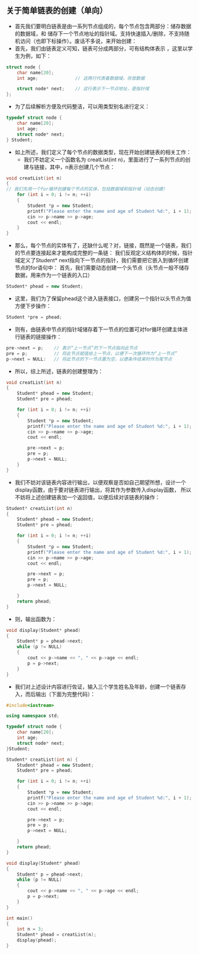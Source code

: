## 关于简单链表的创建（单向）
* 首先我们要明白链表是由一系列节点组成的，每个节点包含两部分：储存数据的数据域，和 储存下一个节点地址的指针域。支持快速插入/删除，不支持随机访问（也即下标操作）。废话不多说，来开始创建：
* 首先，我们由链表定义可知，链表可分成两部分，可有结构体表示 ，这里以学生为例，如下：
```cpp
struct node {
    char name[20];
    int age;              // 这两行代表着数据域，存放数据

    struct node* next;    // 这行表示下一节点地址，是指针域
};
```
* 为了后续解析方便及代码整洁，可以用类型别名进行定义：
```cpp
typedef struct node {
    char name[20];
    int age;
    struct node* next;
} Student;
```
* 如上所述，我们定义了每个节点的数据类型，现在开始创建链表的相关工作：
  * 我们不妨定义一个函数名为 creatList(int n)，里面进行了一系列节点的创建与链接，其中，n表示创建几个节点：
```cpp
void creatList(int n)
{
// 我们先用一个for循环创建每个节点的实体，包括数据域和指针域（动态创建）
    for (int i = 0; i != n; ++i)
    {
        Student *p = new Student;
        printf("Please enter the name and age of Student %d:", i + 1);
        cin >> p->name >> p->age;
        cout << endl;
    }
}
```
* 那么，每个节点的实体有了，还缺什么呢？对，链接，既然是一个链表，我们的节点要连接起来才能构成完整的一条链：
我们反观定义结构体的时候，指针域定义了Student* next指向下一节点的指针，我们需要把它嵌入到循环创建节点的for语句中：
首先，我们需要动态创建一个头节点（头节点一般不储存数据，用来作为一个链表的入口）
```cpp
Student* phead = new Student;
```
* 这里，我们为了保留phead这个进入链表接口，创建另一个指针以头节点为值方便下步操作： 
```cpp
Student *pre = phead;
```
* 则有，由链表中节点的指针域储存着下一节点的位置可对for循环创建主体进行链表的链接操作：
```cpp
pre->next = p;    // 表示“上一节点”的下一节点指向此节点
pre = p;          // 将此节点赋值给上一节点，以便下一次循环作为“上一节点”
p->next = NULL:   // 将此节点的下一节点置为空，以便条件结束时作为尾节点
```
* 所以，综上所述，链表的创建整理为：
```cpp
void creatList(int n)
{
    Student* phead = new Student;
    Student* pre = phead;

    for (int i = 0; i != n; ++i)
    {
        Student *p = new Student;
        printf("Please enter the name and age of Student %d:", i + 1);
        cin >> p->name >> p->age;
        cout << endl;

        pre->next = p;
        pre = p;
        p->next = NULL;
    }
}
```
* 我们不妨对该链表内容进行输出，以便观察是否如自己期望所想，设计一个display函数，由于要对链表进行输出，将其作为参数传入display函数，
所以不妨将上述创建链表加一个返回值，以便后续对该链表的操作：
```cpp
Student* creatList(int n)
{
    Student* phead = new Student;
    Student* pre = phead;

    for (int i = 0; i != n; ++i)
    {
        Student *p = new Student;
        printf("Please enter the name and age of Student %d:", i + 1);
        cin >> p->name >> p->age;
        cout << endl;

        pre->next = p;
        pre = p;
        p->next = NULL;

    }
    return phead;
}
```
* 则，输出函数为：
```cpp
void display(Student* phead)
{
    Student* p = phead->next;
    while (p != NULL)
    {
        cout << p->name << ", " << p->age << endl;
        p = p->next;
    }
}
```
* 我们对上述设计内容进行佐证，输入三个学生姓名及年龄，创建一个链表存入，而后输出（下面为完整代码）：
```cpp
#include<iostream>

using namespace std;

typedef struct node {
    char name[20];
    int age;
    struct node* next;
}Student;

Student* creatList(int n) {
    Student* phead = new Student;
    Student* pre = phead;

    for (int i = 0; i != n; ++i)
    {
        Student *p = new Student;
        printf("Please enter the name and age of Student %d:", i + 1);
        cin >> p->name >> p->age;
        cout << endl;

        pre->next = p;
        pre = p;
        p->next = NULL;

    }
    return phead;
}

void display(Student* phead)
{
    Student* p = phead->next;
    while (p != NULL)
    {
        cout << p->name << ", " << p->age << endl;
        p = p->next;
    }
}

int main()
{
    int n = 3;
    Student* phead = creatList(n);
    display(phead);
}
```
